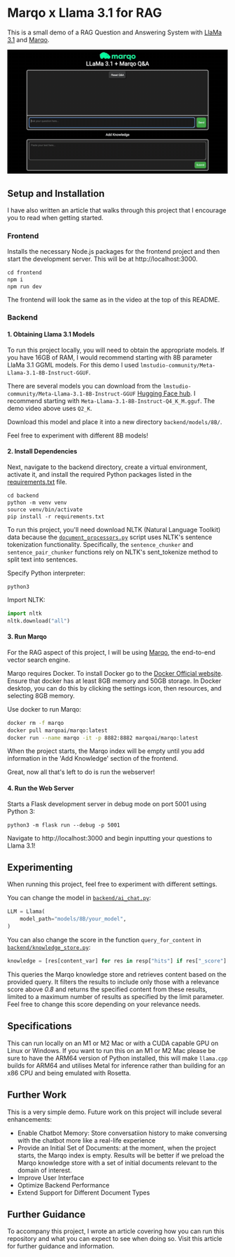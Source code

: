 # Marqo x Llama 3.1 for RAG

This is a small demo of a RAG Question and Answering System with [LlaMa 3.1](https://llama.meta.com/) and [Marqo](https://marqo.ai/).

<p align="center">
    <a><img src="https://github.com/ellie-sleightholm/marqo-llama3_1/blob/main/assets/marqo_llama3_1_demo.gif"></a>
</p>

## Setup and Installation
I have also written an article that walks through this project that I encourage you to read when getting started.

### Frontend

Installs the necessary Node.js packages for the frontend project and then start the development server. This will be at http://localhost:3000.
```
cd frontend
npm i
npm run dev
```
The frontend will look the same as in the video at the top of this README. 

### Backend

#### 1. Obtaining Llama 3.1 Models
To run this project locally, you will need to obtain the appropriate models. If you have 16GB of RAM, I would recommend starting with 8B parameter LlaMa 3.1 GGML models. For this demo I used `lmstudio-community/Meta-Llama-3.1-8B-Instruct-GGUF`. 

There are several models you can download from the `lmstudio-community/Meta-Llama-3.1-8B-Instruct-GGUF` [Hugging Face hub](https://huggingface.co/lmstudio-community/Meta-Llama-3.1-8B-Instruct-GGUF/tree/main). I recommend starting with `Meta-Llama-3.1-8B-Instruct-Q4_K_M.gguf`. The demo video above uses `Q2_K`.

Download this model and place it into a new directory `backend/models/8B/`.

Feel free to experiment with different 8B models!

#### 2. Install Dependencies
Next, navigate to the backend directory, create a virtual environment, activate it, and install the required Python packages listed in the [requirements.txt](/backend/requirements.txt) file.

```
cd backend
python -m venv venv
source venv/bin/activate
pip install -r requirements.txt
```

To run this project, you'll need download NLTK (Natural Language Toolkit) data because the [`document_processors.py`](/backend/document_processors.py) script uses NLTK's sentence tokenization functionality. Specifically, the `sentence_chunker` and `sentence_pair_chunker` functions rely on NLTK's sent_tokenize method to split text into sentences.

Specify Python interpreter:
```
python3
```
Import NLTK:
```python
import nltk
nltk.download("all")
```

#### 3. Run Marqo
For the RAG aspect of this project, I will be using [Marqo](https://marqo.ai/), the end-to-end vector search engine.

Marqo requires Docker. To install Docker go to the [Docker Official website](https://docs.docker.com/get-docker/). Ensure that docker has at least 8GB memory and 50GB storage. In Docker desktop, you can do this by clicking the settings icon, then resources, and selecting 8GB memory.

Use docker to run Marqo:

```bash
docker rm -f marqo
docker pull marqoai/marqo:latest
docker run --name marqo -it -p 8882:8882 marqoai/marqo:latest
```
When the project starts, the Marqo index will be empty until you add information in the 'Add Knowledge' section of the frontend. 

Great, now all that's left to do is run the webserver!

#### 4. Run the Web Server
Starts a Flask development server in debug mode on port 5001 using Python 3:
```
python3 -m flask run --debug -p 5001
```

Navigate to http://localhost:3000 and begin inputting your questions to Llama 3.1!

## Experimenting
When running this project, feel free to experiment with different settings. 

You can change the model in [`backend/ai_chat.py`](/backend/ai_chat.py):
```python
LLM = Llama(
    model_path="models/8B/your_model",
)
```

You can also change the score in the function `query_for_content` in [`backend/knowledge_store.py`](/backend/knowledge_store.py):
```python
knowledge = [res[content_var] for res in resp["hits"] if res["_score"] > 0.8]
```
This queries the Marqo knowledge store and retrieves content based on the provided query. It filters the results to include only those with a relevance score above *0.8* and returns the specified content from these results, limited to a maximum number of results as specified by the limit parameter. Feel free to change this score depending on your relevance needs. 

## Specifications
This can run locally on an M1 or M2 Mac or with a CUDA capable GPU on Linux or Windows. If you want to run this on an M1 or M2 Mac please be sure to have the ARM64 version of Python installed, this will make `llama.cpp` builds for ARM64 and utilises Metal for inference rather than building for an x86 CPU and being emulated with Rosetta.

## Further Work
This is a very simple demo. Future work on this project will include several enhancements:
* Enable Chatbot Memory: Store conversatiion history to make conversing with the chatbot more like a real-life experience
* Provide an Initial Set of Documents: at the moment, when the project starts, the Marqo index is empty. Results will be better if we preload the Marqo knowledge store with a set of initial documents relevant to the domain of interest.
* Improve User Interface
* Optimize Backend Performance
* Extend Support for Different Document Types

## Further Guidance
To accompany this project, I wrote an article covering how you can run this repository and what you can expect to see when doing so. Visit this article for further guidance and information.